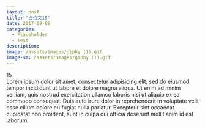 ```yaml
---
layout: post
title: "占位文15"
date: 2017-09-09
categories:
  - Placeholder
  - Test
description:
image: /assets/images/giphy (1).gif
image-sm: /assets/images/giphy (1).gif
---
```

15  
Lorem ipsum dolor sit amet, consectetur adipisicing elit, sed do eiusmod tempor incididunt ut labore et dolore magna aliqua. Ut enim ad minim veniam, quis nostrud exercitation ullamco laboris nisi ut aliquip ex ea commodo consequat. Duis aute irure dolor in reprehenderit in voluptate velit esse cillum dolore eu fugiat nulla pariatur. Excepteur sint occaecat cupidatat non proident, sunt in culpa qui officia deserunt mollit anim id est laborum.
